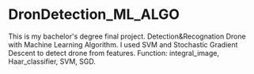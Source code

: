 # DronDetection_ML_ALGO
This is my bachelor's degree final project.
Detection&Recognation Drone with Machine Learning Algorithm. I used SVM and Stochastic Gradient Descent to detect drone from features.
Function: integral_image, Haar_classifier, SVM, SGD.

